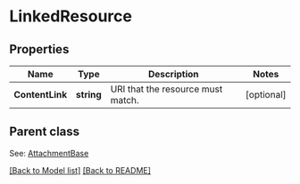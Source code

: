 # LinkedResource
## Properties
Name | Type | Description | Notes
------------ | ------------- | ------------- | -------------
**ContentLink** | **string** | URI that the resource must match.              | [optional] 

## Parent class

See: [AttachmentBase](AttachmentBase.md)

[[Back to Model list]](Models.md) [[Back to README]](README.md)

